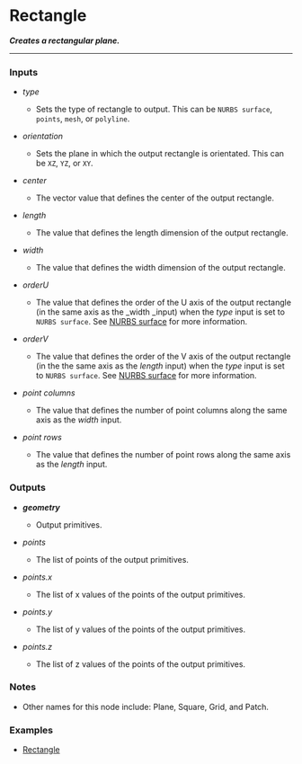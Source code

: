 # Rectangle

**_Creates a rectangular plane._**

---


### Inputs

* _type_

  * Sets the type of rectangle to output. This can be `NURBS surface`, `points`, `mesh`, or `polyline`.

* _orientation_

  * Sets the plane in which the output rectangle is orientated. This can be `XZ`, `YZ`, or `XY`.

* _center_

  * The vector value that defines the center of the output rectangle.

* _length_

  * The value that defines the length dimension of the output rectangle.

* _width_

  * The value that defines the width dimension of the output rectangle.

* _orderU_

  * The value that defines the order of the U axis of the output rectangle (in the same axis as the _width _input) when the _type_ input is set to `NURBS surface`. See [NURBS surface](/concepts/GeneralConcepts/nurbsSurface.md) for more information.

* _orderV_

  * The value that defines the order of the V axis of the output rectangle (in the the same axis as the _length_ input) when the _type_ input is set to `NURBS surface`. See [NURBS surface](/concepts/GeneralConcepts/nurbsSurface.md) for more information.

* _point columns_

  * The value that defines the number of point columns along the same axis as the _width_ input.

* _point rows_

  * The value that defines the number of point rows along the same axis as the _length_ input.


### Outputs

* **_geometry_**

  * Output primitives.

* _points_

  * The list of points of the output primitives.

* _points.x_

  * The list of x values of the points of the output primitives.

* _points.y_

  * The list of y values of the points of the output primitives.

* _points.z_

  * The list of z values of the points of the output primitives.


### Notes

* Other names for this node include: Plane, Square, Grid, and Patch.


### Examples



* <a href="https://creator.trimble.com/graph?assetURI=whp:ef3ef267-3457-402c-a7b6-5729ad36dac3&version=latest" target="_blank">Rectangle</a>
